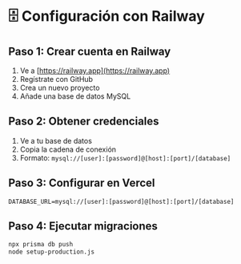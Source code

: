 # 🗄️ Configuración con Railway

## Paso 1: Crear cuenta en Railway
1. Ve a [https://railway.app](https://railway.app)
2. Regístrate con GitHub
3. Crea un nuevo proyecto
4. Añade una base de datos MySQL

## Paso 2: Obtener credenciales
1. Ve a tu base de datos
2. Copia la cadena de conexión
3. Formato: `mysql://[user]:[password]@[host]:[port]/[database]`

## Paso 3: Configurar en Vercel
```
DATABASE_URL=mysql://[user]:[password]@[host]:[port]/[database]
```

## Paso 4: Ejecutar migraciones
```bash
npx prisma db push
node setup-production.js
```
